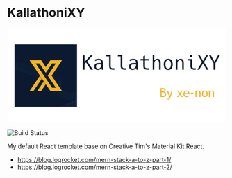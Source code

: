 # KallathoniXY

![KallathoniXY Banner](kallathoni~01.png)

![Build Status](https://github.com/ebonynon/BookHolder/workflows/Build/badge.svg?branch=master&event=push)

My default React template base on Creative Tim's Material Kit React.

- https://blog.logrocket.com/mern-stack-a-to-z-part-1/
- https://blog.logrocket.com/mern-stack-a-to-z-part-2/
